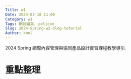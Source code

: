 ```yaml
---
Title: w1
Date: 2024-02-18 11:00
Category: w1
Tags: 網誌編寫, pelican
Slug: 2024-Spring-w2-blog-tutorial
Author: kmol
---
```


2024 Spring 網際內容管理與協同產品設計實習課程教學導引.

<!-- PELICAN_END_SUMMARY -->

# 重點整理
